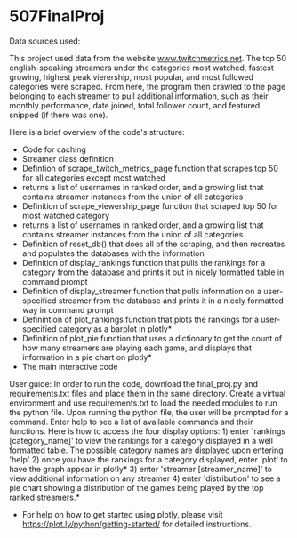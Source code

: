 # 507FinalProj

Data sources used:

This project used data from the website www.twitchmetrics.net. The top 50 english-speaking streamers under the categories most watched, fastest growing, highest peak vierership, most popular, and most followed categories were scraped. From here, the program then crawled to the page belonging to each streamer to pull additional information, such as their monthly performance, date joined, total follower count, and featured snipped (if there was one).

Here is a brief overview of the code's structure:
* Code for caching
* Streamer class definition
* Defintion of scrape_twitch_metrics_page function that scrapes top 50 for all categories except most watched
* returns a list of usernames in ranked order, and a growing list that contains streamer instances from the union of all categories
* Definition of scrape_viewership_page function that scraped top 50 for most watched category
* returns a list of usernames in ranked order, and a growing list that contains streamer instances from the union of all categories
* Definition of reset_db() that does all of the scraping, and then recreates and populates the databases with the information
* Definition of display_rankings function that pulls the rankings for a category from the database and prints it out in nicely formatted table in command prompt
* Definition of display_streamer function that pulls information on a user-specified streamer from the database and prints it in a nicely formatted way in command prompt
* Definintion of plot_rankings function that plots the rankings for a user-specified category as a barplot in plotly*
* Definition of plot_pie function that uses a dictionary to get the count of how many streamers are playing each game, and displays that information in a pie chart on plotly*
* The main interactive code
  
User guide: 
  In order to run the code, download the final_proj.py and requirements.txt files and place them in the same directory. Create a virtual environment and use requirements.txt to load the needed modules to run the python file.
  Upon running the python file, the user will be prompted for a command. Enter help to see a list of available commands and their functions.
  Here is how to access the four display options:
    1) enter 'rankings [category_name]' to view the rankings for a category displayed in a well formatted table. The possible category names are displayed upon entering 'help'
    2) once you have the rankings for a category displayed, enter 'plot' to have the graph appear in plotly*
    3) enter 'streamer [streamer_name]' to view additional information on any streamer
    4) enter 'distribution' to see a pie chart showing a distribution of the games being played by the top ranked streamers.*

* For help on how to get started using plotly, please visit https://plot.ly/python/getting-started/ for detailed instructions.
